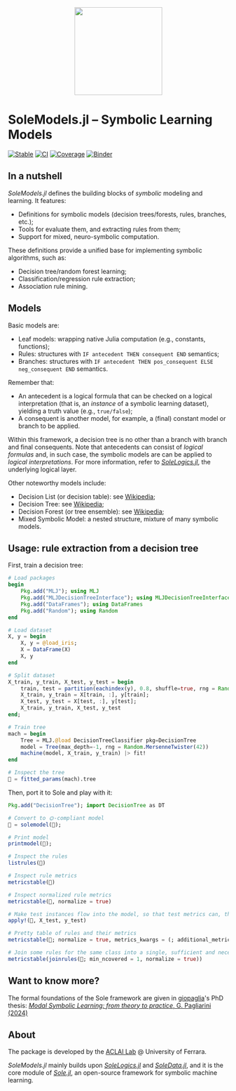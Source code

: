 <div align="center"><a href="https://github.com/aclai-lab/Sole.jl"><img src="logo.png" alt="" title="This package is part of Sole.jl" width="200"></a></div>

# SoleModels.jl – Symbolic Learning Models

[![Stable](https://img.shields.io/badge/docs-stable-blue.svg)](https://aclai-lab.github.io/SoleModels.jl/stable)
[![CI](https://github.com/aclai-lab/SoleModels.jl/actions/workflows/ci.yml/badge.svg)](https://github.com/aclai-lab/SoleModels.jl/actions/workflows/ci.yml)
[![Coverage](https://codecov.io/gh/aclai-lab/SoleModels.jl/branch/master/graph/badge.svg)](https://codecov.io/gh/aclai-lab/SoleModels.jl)
[![Binder](https://mybinder.org/badge_logo.svg)](https://mybinder.org/v2/gh/aclai-lab/SoleModels.jl/HEAD?labpath=pluto-demo.jl)
<!-- [![Code Style: Blue](https://img.shields.io/badge/code%20style-blue-4495d1.svg)](https://github.com/invenia/BlueStyle) -->

<!-- [![Dev](https://img.shields.io/badge/docs-dev-blue.svg)](https://aclai-lab.github.io/SoleModels.jl/dev) -->

## In a nutshell

*SoleModels.jl* defines the building blocks of *symbolic* modeling and learning.
It features:
- Definitions for symbolic models (decision trees/forests, rules, branches, etc.);
- Tools for evaluate them, and extracting rules from them;
- Support for mixed, neuro-symbolic computation.

These definitions provide a unified base for implementing symbolic algorithms, such as:
- Decision tree/random forest learning;
- Classification/regression rule extraction;
- Association rule mining.

## Models

Basic models are:
- Leaf models: wrapping native Julia computation (e.g., constants, functions);
- Rules: structures with `IF antecedent THEN consequent END` semantics;
- Branches: structures with `IF antecedent THEN pos_consequent ELSE neg_consequent END` semantics.

Remember that:
- An antecedent is a logical formula that can be checked on a logical interpretation (that is, an *instance* of a symbolic learning dataset), yielding a truth value (e.g., `true/false`);
- A consequent is another model, for example, a (final) constant model or branch to be applied.

Within this framework, a decision tree is no other than a branch with branch and final consequents.
Note that antecedents can consist of *logical formulas* and, in such case, the symbolic models
are can be applied to *logical interpretations*.
For more information, refer to [*SoleLogics.jl*](https://github.com/aclai-lab/SoleLogics.jl), the underlying logical layer.

Other noteworthy models include:
- Decision List (or decision table): see [Wikipedia](https://en.wikipedia.org/wiki/Decision_list);
- Decision Tree: see [Wikipedia](https://en.wikipedia.org/wiki/Decision_tree);
- Decision Forest (or tree ensemble): see [Wikipedia](https://en.wikipedia.org/wiki/Random_forest);
- Mixed Symbolic Model: a nested structure, mixture of many symbolic models.

## Usage: rule extraction from a decision tree

First, train a decision tree:
```julia
# Load packages
begin
    Pkg.add("MLJ"); using MLJ
    Pkg.add("MLJDecisionTreeInterface"); using MLJDecisionTreeInterface
    Pkg.add("DataFrames"); using DataFrames
    Pkg.add("Random"); using Random
end

# Load dataset
X, y = begin
    X, y = @load_iris;
    X = DataFrame(X)
    X, y
end

# Split dataset
X_train, y_train, X_test, y_test = begin
    train, test = partition(eachindex(y), 0.8, shuffle=true, rng = Random.MersenneTwister(42));
    X_train, y_train = X[train, :], y[train];
    X_test, y_test = X[test, :], y[test];
    X_train, y_train, X_test, y_test
end;

# Train tree
mach = begin
    Tree = MLJ.@load DecisionTreeClassifier pkg=DecisionTree
    model = Tree(max_depth=-1, rng = Random.MersenneTwister(42))
    machine(model, X_train, y_train) |> fit!
end

# Inspect the tree
🌱 = fitted_params(mach).tree
```

Then, port it to Sole and play with it:
```julia
Pkg.add("DecisionTree"); import DecisionTree as DT

# Convert to 🌞-compliant model
🌲 = solemodel(🌱);

# Print model
printmodel(🌲);

# Inspect the rules
listrules(🌲)

# Inspect rule metrics
metricstable(🌲)

# Inspect normalized rule metrics
metricstable(🌲, normalize = true)

# Make test instances flow into the model, so that test metrics can, then, be computed.
apply!(🌲, X_test, y_test)

# Pretty table of rules and their metrics
metricstable(🌲; normalize = true, metrics_kwargs = (; additional_metrics = (; height = r->SoleLogics.height(antecedent(r)))))

# Join some rules for the same class into a single, sufficient and necessary condition for that class
metricstable(joinrules(🌲; min_ncovered = 1, normalize = true))
```

<!-- Be careful extracting rules from tree ensembles; there is a combinatorial explosion! -->

## Want to know more?
The formal foundations of the Sole framework are given in [giopaglia](https://github.com/giopaglia/)'s PhD thesis:
[*Modal Symbolic Learning: from theory to practice*, G. Pagliarini (2024)](https://scholar.google.com/citations?view_op=view_citation&hl=en&user=FRo4yrcAAAAJ&citation_for_view=FRo4yrcAAAAJ:LkGwnXOMwfcC)

<!-- TODO explain -->


## About

The package is developed by the [ACLAI Lab](https://aclai.unife.it/en/) @ University of Ferrara.

*SoleModels.jl* mainly builds upon [*SoleLogics.jl*](https://github.com/aclai-lab/SoleLogics.jl) and [*SoleData.jl*](https://github.com/aclai-lab/SoleData.jl), 
and it is the core module of [*Sole.jl*](https://github.com/aclai-lab/Sole.jl), an open-source framework for symbolic machine learning.
